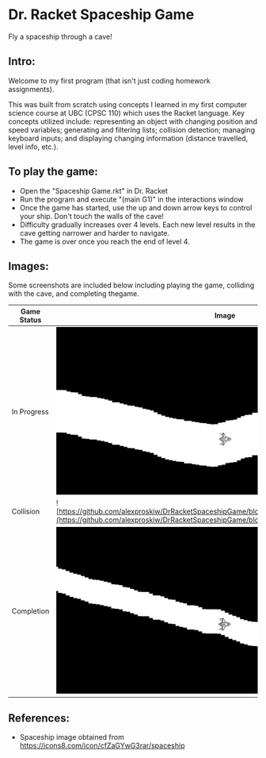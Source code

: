 # Dr. Racket Spaceship Game
Fly a spaceship through a cave!

## Intro: 
Welcome to my first program (that isn't just coding homework assignments).

This was built from scratch using concepts I learned in my first computer science course at UBC (CPSC 110) which uses the Racket language. 
Key concepts utilized include: representing an object with changing position and speed variables; generating and filtering lists; collision detection; managing keyboard inputs; and displaying changing information (distance travelled, level info, etc.).

## To play the game:
- Open the "Spaceship Game.rkt" in Dr. Racket
- Run the program and execute "(main G1)" in the interactions window
- Once the game has started, use the up and down arrow keys to control your ship. Don't touch the walls of the cave!
- Difficulty gradually increases over 4 levels. Each new level results in the cave getting narrower and harder to navigate.
- The game is over once you reach the end of level 4.

## Images:  
Some screenshots are included below including playing the game, colliding with the cave, and completing thegame.

| Game Status  | Image |
| ------------ | ------|
| In Progress | ![img src="/repository/images/Game In Progress.png" alt="Game in Progress" title="Game in Progress title"](https://github.com/alexproskiw/DrRacketSpaceshipGame/blob/main/Images/Game%20In%20Progress.png)  |
| Collision   | ![https://github.com/alexproskiw/DrRacketSpaceshipGame/blob/main/Images/Collision%20Screen.png](https://github.com/alexproskiw/DrRacketSpaceshipGame/blob/main/Images/Collision%20Screen.png)  |
| Completion  | ![img src="/repository/images/Completion Screen.png" alt="Completion Screen" title="Completion Screen title"](https://github.com/alexproskiw/DrRacketSpaceshipGame/blob/main/Images/Completion%20Screen.png)  |


## References:  
- Spaceship image obtained from https://icons8.com/icon/cfZaGYwG3rar/spaceship
